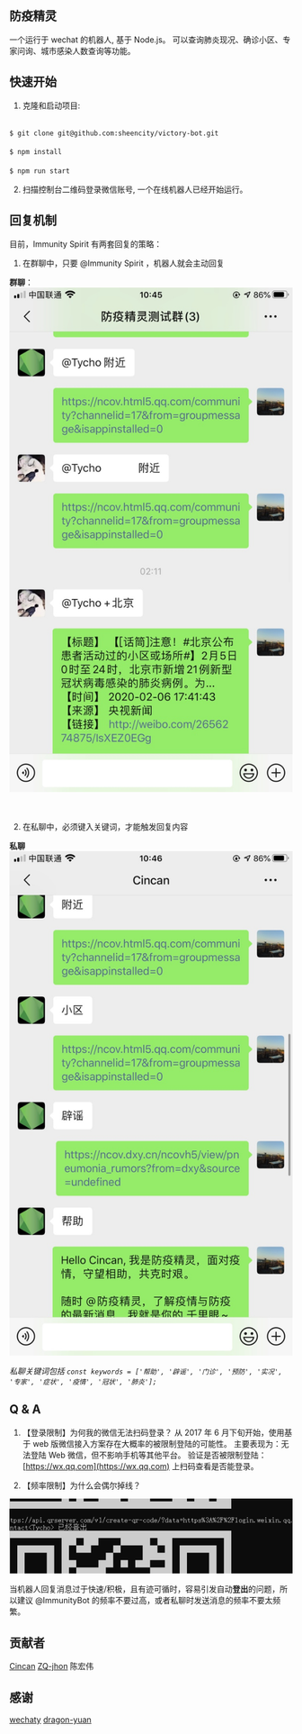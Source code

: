 
## 防疫精灵

一个运行于 wechat 的机器人, 基于 Node.js。
可以查询肺炎现况、确诊小区、专家问询、城市感染人数查询等功能。


## 快速开始

1. 克隆和启动项目:
   
```bash

$ git clone git@github.com:sheencity/victory-bot.git

$ npm install

$ npm run start
```

2. 扫描控制台二维码登录微信账号, 一个在线机器人已经开始运行。



## 回复机制
目前，Immunity Spirit 有两套回复的策略：
1. 在群聊中，只要 @Immunity Spirit ，机器人就会主动回复
   
**群聊**：
![群聊](./screenshot/group.jpg)
<br><br><br>


2. 在私聊中，必须键入关键词，才能触发回复内容
   
**私聊**
![私聊](./screenshot/single.jpg)

*私聊关键词包括 `const keywords = ['帮助', '辟谣', '门诊', '预防', '实况', '专家', '症状', '疫情', '冠状', '肺炎'];`*



## Q & A

1. 【登录限制】为何我的微信无法扫码登录？
从 2017 年 6 月下旬开始，使用基于 web 版微信接入方案存在大概率的被限制登陆的可能性。 
主要表现为：无法登陆 Web 微信，但不影响手机等其他平台。 验证是否被限制登陆： [https://wx.qq.com](https://wx.qq.com) 上扫码查看是否能登录。

2. 【频率限制】为什么会偶尔掉线？

![logout](./screenshot/logout.png)

当机器人回复消息过于快速/积极，且有迹可循时，容易引发自动**登出**的问题，所以建议 @ImmunityBot 的频率不要过高，或者私聊时发送消息的频率不要太频繁。


## 贡献者

[Cincan](https://github.com/Cincan)
[ZQ-jhon](https://github.com/ZQ-jhon)
陈宏伟

## 感谢

[wechaty](https://github.com/wechaty/wechaty)
[dragon-yuan](https://github.com/dragon-yuan/2019-nCoV-news)